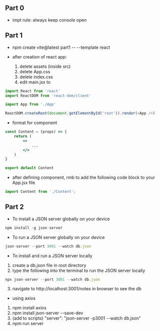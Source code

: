 ## Part 0
- impt rule: always keep console open 

## Part 1
- npm create vite@latest part1 -- --template react

- after creation of react app:
    1. delete assets (inside src)
    2. delete App.css
    3. delete index.css
    4. edit main.jsx to 

```javascript
import React from 'react'
import ReactDOM from 'react-dom/client'

import App from './App'

ReactDOM.createRoot(document.getElementById('root')).render(<App />)   
```

- format for component

```jsx
const Content = (props) => {
    return (
        <>
            ...
        </>
    )
}

export default Content
```

- after defining component, rmb to add the following code block to your App.jsx file

```jsx
import Content from './Content';
``` 

## Part 2
- To install a JSON server globally on your device
```javascript
npm install -g json-server
```

- To run a JSON server globally on your device
```javascript
json-server --port 3001 --watch db.json
```

- To install and run a JSON server locally 
1. create a db.json file in root directory
2. type the following into the terminal to run the JSON server locally
```javascript
npx json-server --port 3001 --watch db.json
```
3. navigate to http://localhost:3001/notes in browser to see the db

- using axios
1. npm install axios
2. npm install json-server --save-dev
3. (add to scripts) "server": "json-server -p3001 --watch db.json"
4. npm run server